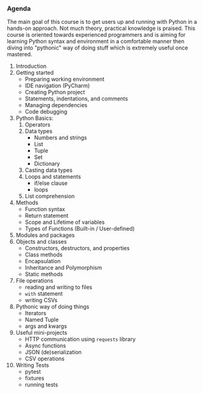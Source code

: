 ### Agenda
The main goal of this course is to get users up and running with Python in a hands-on approach. Not much theory, practical knowledge is praised. This course is oriented towards experienced programmers and is aiming for learning Python syntax and environment in a comfortable manner then diving into "pythonic" way of doing stuff which is extremely useful once mastered.
1. Introduction
1. Getting started
    * Preparing working environment
    * IDE navigation (PyCharm)
    * Creating Python project
    * Statements, indentations, and comments
    * Managing dependencies
    * Code debugging
1. Python Basics:
    1. Operators
    1. Data types
       * Numbers and strings
       * List
       * Tuple
       * Set
       * Dictionary
    1. Casting data types
    1. Loops and statements
       * if/else clause
       * loops
    1. List comprehension
1. Methods
    * Function syntax
    * Return statement
    * Scope and Lifetime of variables
    * Types of Functions (Built-in / User-defined)
1. Modules and packages
1. Objects and classes
    * Constructors, destructors, and properties
    * Class methods
    * Encapsulation
    * Inheritance and Polymorphism
    * Static methods
1. File operations
    * reading and writing to files
    * `with` statement
    * writing CSVs
1. Pythonic way of doing things
    * Iterators
    * Named Tuple
    * args and kwargs
1. Useful mini-projects
    * HTTP communication using `requests` library
    * Async functions
    * JSON (de)serialization
    * CSV operations
1. Writing Tests
    * pytest
    * fixtures
    * running tests
